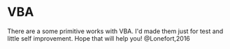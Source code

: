 # VBA
There are a some primitive works with VBA. I'd made them just for test and little self improvement.
Hope that will help you!
@Lonefort,2016
